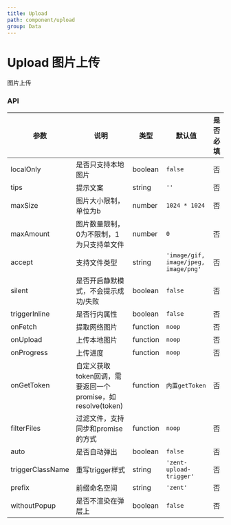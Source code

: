 ```yaml
---
title: Upload
path: component/upload
group: Data
---
```


# Upload 图片上传

图片上传

### API

| 参数 | 说明 | 类型 | 默认值 | 是否必填 |
|------|------|------|--------|--------|
| localOnly | 是否只支持本地图片 | boolean | `false` | 否 |
| tips | 提示文案 | string | `''` | 否 |
| maxSize | 图片大小限制，单位为b | number | `1024 * 1024` | 否 |
| maxAmount | 图片数量限制，0为不限制，1为只支持单文件 | number | `0` | 否 |
| accept | 支持文件类型 | string | `'image/gif, image/jpeg, image/png'` | 否 |
| silent | 是否开启静默模式，不会提示成功/失败 | boolean | `false` | 否 |
| triggerInline | 是否行内属性 | boolean | `false` | 否 |
| onFetch | 提取网络图片 | function | `noop` | 否 |
| onUpload | 上传本地图片 | function | `noop` | 否 |
| onProgress | 上传进度 | function | `noop` | 否 |
| onGetToken | 自定义获取token回调，需要返回一个promise，如 resolve(token) | function | `内置getToken` | 否 |
| filterFiles | 过滤文件，支持同步和promise的方式 | function | `noop` | 否 |
| auto | 是否自动弹出 | boolean | `false` | 否 |
| triggerClassName | 重写trigger样式 | string | `'zent-upload-trigger'` | 否 |
| prefix | 前缀命名空间 | string | `'zent'` | 否 |
| withoutPopup | 是否不渲染在弹层上 | boolean | `false` | 否 |
